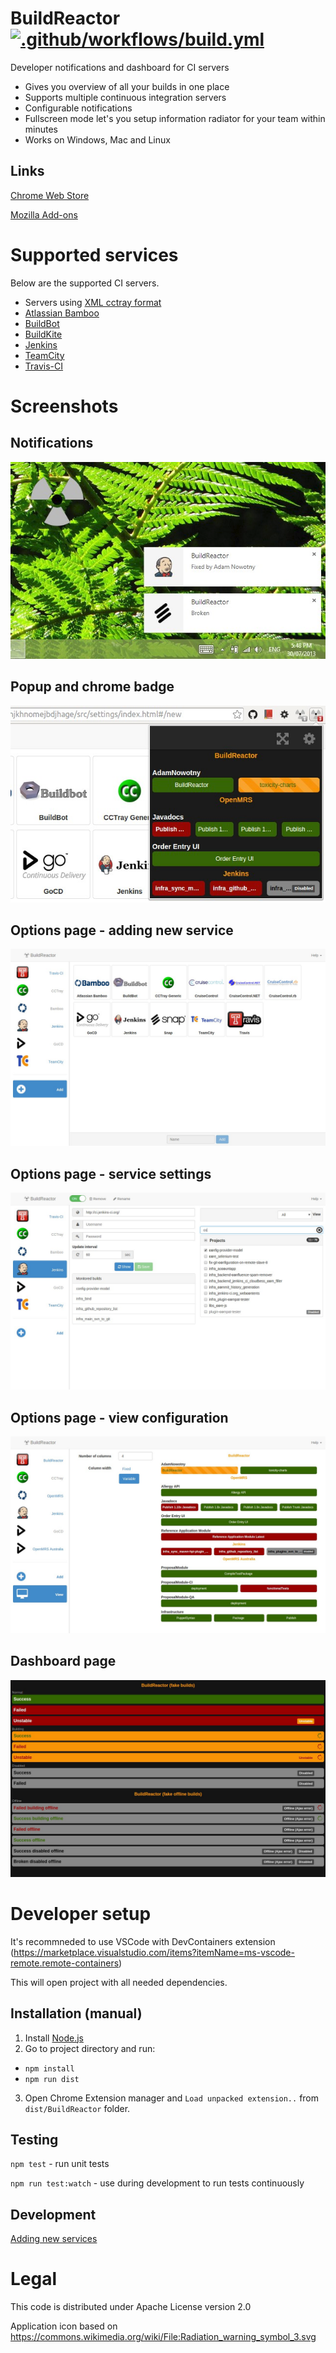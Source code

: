 BuildReactor [![.github/workflows/build.yml](https://github.com/AdamNowotny/BuildReactor/actions/workflows/build.yml/badge.svg)](https://github.com/AdamNowotny/BuildReactor/actions/workflows/build.yml)
============

Developer notifications and dashboard for CI servers
 * Gives you overview of all your builds in one place
 * Supports multiple continuous integration servers
 * Configurable notifications
 * Fullscreen mode let's you setup information radiator for your team within minutes
 * Works on Windows, Mac and Linux

Links
-----
[Chrome Web Store](https://chrome.google.com/webstore/detail/buildreactor/agfdekbncfakhgofmaacjfkpbhjhpjmp)

[Mozilla Add-ons](https://addons.mozilla.org/en-GB/firefox/addon/buildreactor-extension/)

Supported services
==================

Below are the supported CI servers.

 * Servers using [XML cctray format](https://github.com/robertmaldon/cc_dashboard/blob/master/README.md#multiple-project-summary-reporting-standard)
 * [Atlassian Bamboo](http://www.atlassian.com/software/bamboo/)
 * [BuildBot](http://buildbot.net/)
 * [BuildKite](https://buildkite.com/)
 * [Jenkins](http://jenkins.io/)
 * [TeamCity](http://www.jetbrains.com/teamcity/)
 * [Travis-CI](http://travis-ci.org/)

Screenshots
===========

Notifications
-------------
<img src="docs/notifications-640x400.png" alt="BuildReactor notifications">

Popup and chrome badge
----------------------
<img src="docs/popup-640x400.png" alt="BuildReactor popup">

Options page - adding new service
---------------------------------
<img src="docs/settings-new-1280x800.png" alt="BuildReactor options page">

Options page - service settings
-------------------------------
<img src="docs/settings-1280x800.png" alt="BuildReactor options page">

Options page - view configuration
---------------------------------
<img src="docs/settings-view-1280x800.png" alt="BuildReactor view configuration page">

Dashboard page
-------------------------------
<img src="docs/dashboard-1280x800.png" alt="BuildReactor dashboard">

Developer setup
===============

It's recommneded to use VSCode with DevContainers extension (https://marketplace.visualstudio.com/items?itemName=ms-vscode-remote.remote-containers)

This will open project with all needed dependencies.

Installation (manual)
---------------------

1. Install [Node.js](http://nodejs.org/)
2. Go to project directory and run:
 - `npm install`
 - `npm run dist`
3. Open Chrome Extension manager and `Load unpacked extension..` from `dist/BuildReactor` folder.

Testing
-------

`npm test` - run unit tests

`npm run test:watch` - use during development to run tests continuously

Development
-----------

[Adding new services](docs/adding-new-services.markdown)

Legal
=====

This code is distributed under Apache License version 2.0

Application icon based on https://commons.wikimedia.org/wiki/File:Radiation_warning_symbol_3.svg

